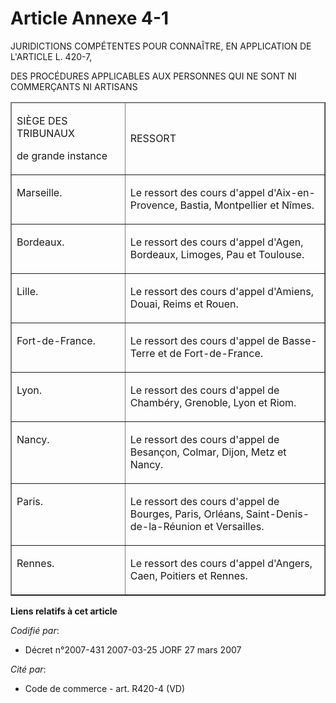 # Article Annexe 4-1

JURIDICTIONS COMPÉTENTES POUR CONNAÎTRE, EN APPLICATION DE L'ARTICLE L. 420-7,

DES PROCÉDURES APPLICABLES AUX PERSONNES QUI NE SONT NI COMMERÇANTS NI ARTISANS

<table align="center" width="740" cellspacing="1" border="1" cellpadding="0">
  <thead>
    <tr>
      <td width="227">

SIÈGE DES TRIBUNAUX

de grande instance

</td>
      <td width="491">

RESSORT

</td>
    </tr>
  </thead>
  <tbody>
    <tr>
      <td width="227" valign="top">

Marseille.

</td>
      <td width="491" valign="top">

Le ressort des cours d'appel d'Aix-en-Provence, Bastia, Montpellier et Nîmes.

</td>
    </tr>
    <tr>
      <td valign="top" width="227">

Bordeaux.

</td>
      <td width="491" valign="top">

Le ressort des cours d'appel d'Agen, Bordeaux, Limoges, Pau et Toulouse.

</td>
    </tr>
    <tr>
      <td width="227" valign="top">

Lille.

</td>
      <td valign="top" width="491">

Le ressort des cours d'appel d'Amiens, Douai, Reims et Rouen.

</td>
    </tr>
    <tr>
      <td width="227" valign="top">

Fort-de-France.

</td>
      <td valign="top" width="491">

Le ressort des cours d'appel de Basse-Terre et de Fort-de-France.

</td>
    </tr>
    <tr>
      <td valign="top" width="227">

Lyon.

</td>
      <td valign="top" width="491">

Le ressort des cours d'appel de Chambéry, Grenoble, Lyon et Riom.

</td>
    </tr>
    <tr>
      <td valign="top" width="227">

Nancy.

</td>
      <td valign="top" width="491">

Le ressort des cours d'appel de Besançon, Colmar, Dijon, Metz et Nancy.

</td>
    </tr>
    <tr>
      <td width="227" valign="top">

Paris.

</td>
      <td valign="top" width="491">

Le ressort des cours d'appel de Bourges, Paris, Orléans, Saint-Denis-de-la-Réunion et Versailles.

</td>
    </tr>
    <tr>
      <td valign="top" width="227">

Rennes.

</td>
      <td valign="top" width="491">

Le ressort des cours d'appel d'Angers, Caen, Poitiers et Rennes.

</td>
    </tr>
  </tbody>
</table>

**Liens relatifs à cet article**

_Codifié par_:

  - Décret n°2007-431 2007-03-25 JORF 27 mars 2007

_Cité par_:

  - Code de commerce - art. R420-4 (VD)
